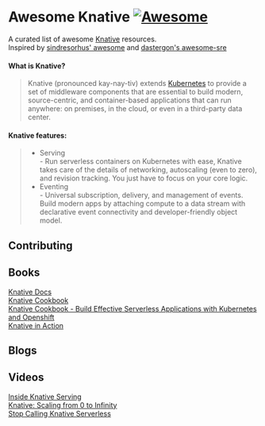 # Awesome Knative [![Awesome](https://cdn.rawgit.com/sindresorhus/awesome/d7305f38d29fed78fa85652e3a63e154dd8e8829/media/badge.svg)](https://github.com/sindresorhus/awesome)  
A curated list of awesome [Knative](https://knative.dev) resources.  
Inspired by [sindresorhus' awesome](https://github.com/sindresorhus/awesome) and [dastergon's awesome-sre](https://github.com/dastergon/awesome-sre/)

#### What is Knative?
> Knative (pronounced kay-nay-tiv) extends [Kubernetes](https://kubernetes.io/) to provide a set of middleware components that are essential to build modern, source-centric, and container-based applications that can run anywhere: on premises, in the cloud, or even in a third-party data center.  

#### Knative features:
 >- Serving  
    - Run serverless containers on Kubernetes with ease, Knative takes care of the details of networking, autoscaling (even to zero), and revision tracking. You just have to focus on your core logic.
 >- Eventing  
    - Universal subscription, delivery, and management of events. Build modern apps by attaching compute to a data stream with declarative event connectivity and developer-friendly object model. 

## Contributing  


## Books  
[Knative Docs](https://knative.dev/docs/)  
[Knative Cookbook](https://www.oreilly.com/library/view/getting-started-with/9781492047025/)  
[Knative Cookbook - Build Effective Serverless Applications with Kubernetes and Openshift](https://developers.redhat.com/books/knative-cookbook/)  
[Knative in Action](https://livebook.manning.com/book/knative-in-action/welcome/v-2/)  


## Blogs  

## Videos  
[Inside Knative Serving](https://www.youtube.com/watch?v=-tvQgLbcNtg)  
[Knative: Scaling from 0 to Infinity](https://www.youtube.com/watch?v=OPSIPr-Cybs)  
[Stop Calling Knative Serverless](https://www.youtube.com/watch?v=28CqZZFdwBY)  



